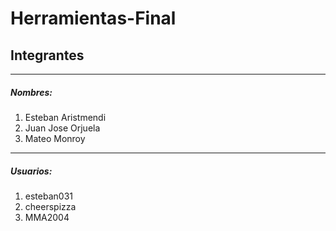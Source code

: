 # Herramientas-Final
## Integrantes 
---
##### Nombres:
1. Esteban Aristmendi
2. Juan Jose Orjuela
3. Mateo Monroy
---
##### Usuarios: 
1. esteban031
2. cheerspizza
3. MMA2004

